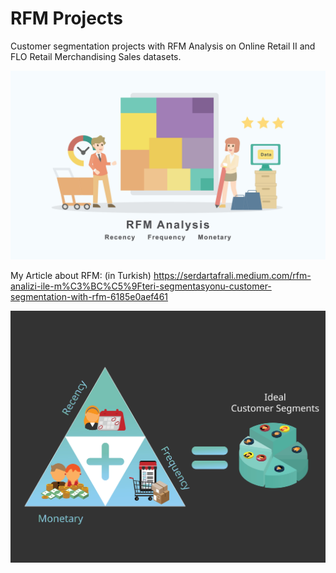 # RFM Projects

Customer segmentation projects with RFM Analysis on Online Retail II and FLO Retail Merchandising Sales datasets.

![image](/Images/RFM_Serdar_Tafrali_Data_scientist_2.jpg)

My Article about RFM: (in Turkish) https://serdartafrali.medium.com/rfm-analizi-ile-m%C3%BC%C5%9Fteri-segmentasyonu-customer-segmentation-with-rfm-6185e0aef461

![image](/Images/RFM_Serdar_Tafrali_Data_scientist_1.jpg)
